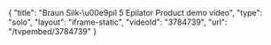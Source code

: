 {
    "title": "Braun Silk-\u00e9pil 5 Epilator Product demo video",
    "type": "solo",
    "layout": "iframe-static",
    "videoId": "3784739",
    "url": "\/tvpembed\/3784739"
}